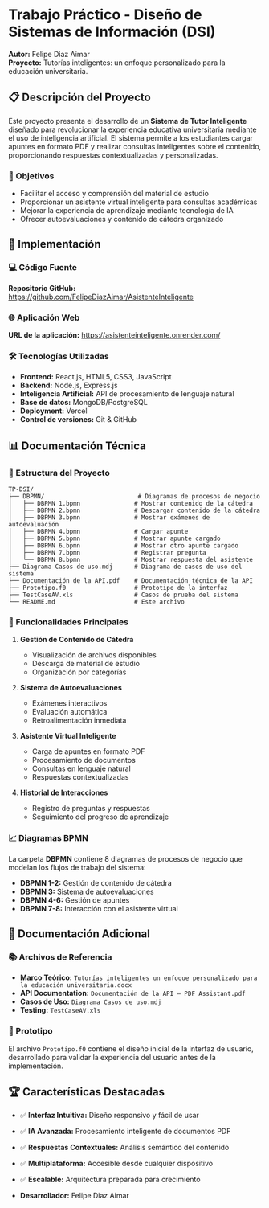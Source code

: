 # Trabajo Práctico - Diseño de Sistemas de Información (DSI)

**Autor:** Felipe Diaz Aimar  
**Proyecto:** Tutorías inteligentes: un enfoque personalizado para la educación universitaria.

## 📋 Descripción del Proyecto

Este proyecto presenta el desarrollo de un **Sistema de Tutor Inteligente** diseñado para revolucionar la experiencia educativa universitaria mediante el uso de inteligencia artificial. El sistema permite a los estudiantes cargar apuntes en formato PDF y realizar consultas inteligentes sobre el contenido, proporcionando respuestas contextualizadas y personalizadas.

### 🎯 Objetivos

- Facilitar el acceso y comprensión del material de estudio
- Proporcionar un asistente virtual inteligente para consultas académicas
- Mejorar la experiencia de aprendizaje mediante tecnología de IA
- Ofrecer autoevaluaciones y contenido de cátedra organizado

## 🚀 Implementación

### 💻 Código Fuente
**Repositorio GitHub:** https://github.com/FelipeDiazAimar/AsistenteInteligente

### 🌐 Aplicación Web
**URL de la aplicación:** https://asistenteinteligente.onrender.com/

### 🛠️ Tecnologías Utilizadas

- **Frontend:** React.js, HTML5, CSS3, JavaScript
- **Backend:** Node.js, Express.js
- **Inteligencia Artificial:** API de procesamiento de lenguaje natural
- **Base de datos:** MongoDB/PostgreSQL
- **Deployment:** Vercel
- **Control de versiones:** Git & GitHub

## 📊 Documentación Técnica

### 📁 Estructura del Proyecto

```
TP-DSI/
├── DBPMN/                          # Diagramas de procesos de negocio
│   ├── DBPMN 1.bpmn               # Mostrar contenido de la cátedra
│   ├── DBPMN 2.bpmn               # Descargar contenido de la cátedra
│   ├── DBPMN 3.bpmn               # Mostrar exámenes de autoevaluación
│   ├── DBPMN 4.bpmn               # Cargar apunte
│   ├── DBPMN 5.bpmn               # Mostrar apunte cargado
│   ├── DBPMN 6.bpmn               # Mostrar otro apunte cargado
│   ├── DBPMN 7.bpmn               # Registrar pregunta
│   └── DBPMN 8.bpmn               # Mostrar respuesta del asistente
├── Diagrama Casos de uso.mdj      # Diagrama de casos de uso del sistema
├── Documentación de la API.pdf    # Documentación técnica de la API
├── Prototipo.f0                   # Prototipo de la interfaz
├── TestCaseAV.xls                 # Casos de prueba del sistema
└── README.md                      # Este archivo
```

### 🔧 Funcionalidades Principales

1. **Gestión de Contenido de Cátedra**
   - Visualización de archivos disponibles
   - Descarga de material de estudio
   - Organización por categorías

2. **Sistema de Autoevaluaciones**
   - Exámenes interactivos
   - Evaluación automática
   - Retroalimentación inmediata

3. **Asistente Virtual Inteligente**
   - Carga de apuntes en formato PDF
   - Procesamiento de documentos
   - Consultas en lenguaje natural
   - Respuestas contextualizadas

4. **Historial de Interacciones**
   - Registro de preguntas y respuestas
   - Seguimiento del progreso de aprendizaje

### 📈 Diagramas BPMN

La carpeta **DBPMN** contiene 8 diagramas de procesos de negocio que modelan los flujos de trabajo del sistema:

- **DBPMN 1-2:** Gestión de contenido de cátedra
- **DBPMN 3:** Sistema de autoevaluaciones
- **DBPMN 4-6:** Gestión de apuntes
- **DBPMN 7-8:** Interacción con el asistente virtual

## 📖 Documentación Adicional

### 📚 Archivos de Referencia

- **Marco Teórico:** `Tutorías inteligentes un enfoque personalizado para la educación universitaria.docx`
- **API Documentation:** `Documentación de la API – PDF Assistant.pdf`
- **Casos de Uso:** `Diagrama Casos de uso.mdj`
- **Testing:** `TestCaseAV.xls`

### 🎨 Prototipo

El archivo `Prototipo.f0` contiene el diseño inicial de la interfaz de usuario, desarrollado para validar la experiencia del usuario antes de la implementación.

## 🏆 Características Destacadas

- ✅ **Interfaz Intuitiva:** Diseño responsivo y fácil de usar
- ✅ **IA Avanzada:** Procesamiento inteligente de documentos PDF
- ✅ **Respuestas Contextuales:** Análisis semántico del contenido
- ✅ **Multiplataforma:** Accesible desde cualquier dispositivo
- ✅ **Escalable:** Arquitectura preparada para crecimiento

- **Desarrollador:** Felipe Diaz Aimar
